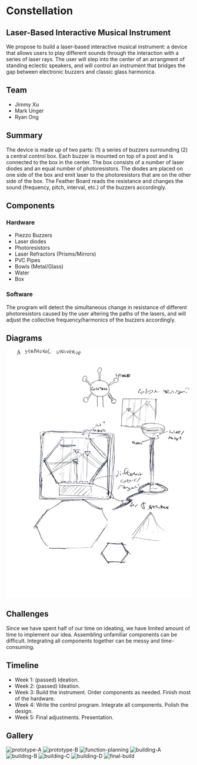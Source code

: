 # Constellation
## Laser-Based Interactive Musical Instrument
We propose to build a laser-based interactive musical instrument: a device that allows users to play different sounds through the interaction with a series of laser rays. The user will step into the center of an arrangment of standing eclectic speakers, and will control an instrument that bridges the gap between electronic buzzers and classic glass harmonica.

## Team
- Jimmy Xu
- Mark Unger
- Ryan Ong

## Summary
The device is made up of two parts: (1) a series of buzzers surrounding (2) a central control box. Each buzzer is mounted on top of a post and is connected to the box in the center. The box consists of a number of laser diodes and an equal number of photoresistors. The diodes are placed on one side of the box and emit laser to the photoresistors that are on the other side of the box. The Feather Board reads the resistance and changes the sound (frequency, pitch, interval, etc.) of the buzzers accordingly.

## Components

### Hardware
- Piezzo Buzzers
- Laser diodes
- Photoresistors
- Laser Refractors (Prisms/Mirrors)
- PVC Pipes
- Bowls (Metal/Glass)
- Water
- Box

### Software
The program will detect the simultaneous change in resistance of different photoresistors caused by the user altering the paths of the lasers, and will adjust the collective frequency/harmonics of the buzzers accordingly.

## Diagrams
![diagram](https://github.com/rayneong/Constellation/blob/master/images/spec-diagram.png)

## Challenges
Since we have spent half of our time on ideating, we have limited amount of time to implement our idea. 
Assembling unfamiliar components can be difficult.
Integrating all components together can be messy and time-consuming.

## Timeline
- Week 1: (passed) Ideation.
- Week 2: (passed) Ideation.
- Week 3: Build the instrument. Order components as needed. Finish most of the hardware. 
- Week 4: Write the control program. Integrate all components. Polish the design.
- Week 5: Final adjustments. Presentation.

## Gallery
![prototype-A](https://github.com/rayneong/Constellation/blob/master/images/IMG_0548.JPG)
![prototype-B](https://github.com/rayneong/Constellation/blob/master/images/IMG_0549.JPG)
![function-planning](https://github.com/rayneong/Constellation/blob/master/images/IMG_0550.JPG)
![building-A](https://github.com/rayneong/Constellation/blob/master/images/IMG_0559.JPG)
![building-B](https://github.com/rayneong/Constellation/blob/master/images/IMG_0560.JPG)
![building-C](https://github.com/rayneong/Constellation/blob/master/images/IMG_0561.JPG)
![building-D](https://github.com/rayneong/Constellation/blob/master/images/IMG_0562.JPG)
![final-build](https://github.com/rayneong/Constellation/blob/master/images/IMG_0567.JPG)

